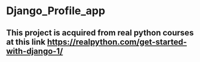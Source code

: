 # Django_Profile_app
## This project is acquired from real python courses at this link https://realpython.com/get-started-with-django-1/
